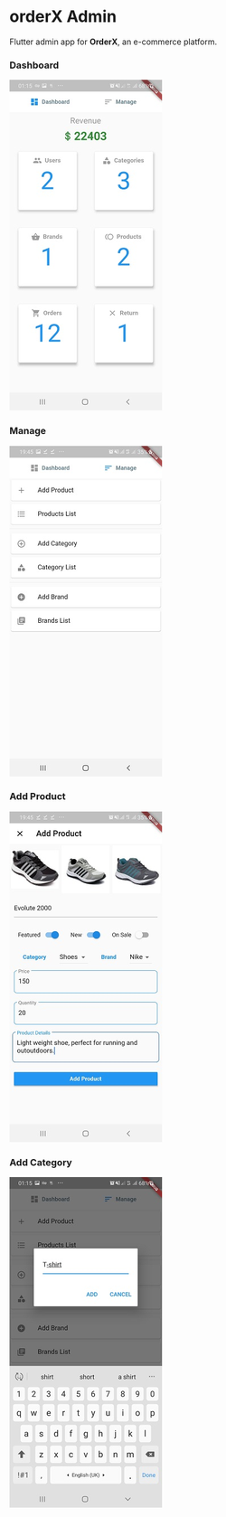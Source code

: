 # orderX Admin
Flutter admin app for **OrderX**, an e-commerce platform.

### Dashboard
![alt text](screenshots/dashboard.jpg)

### Manage
![alt text](screenshots/manage.jpg)

### Add Product
![alt text](screenshots/add_product.jpg)

### Add Category
![alt text](screenshots/add_category.jpg)
